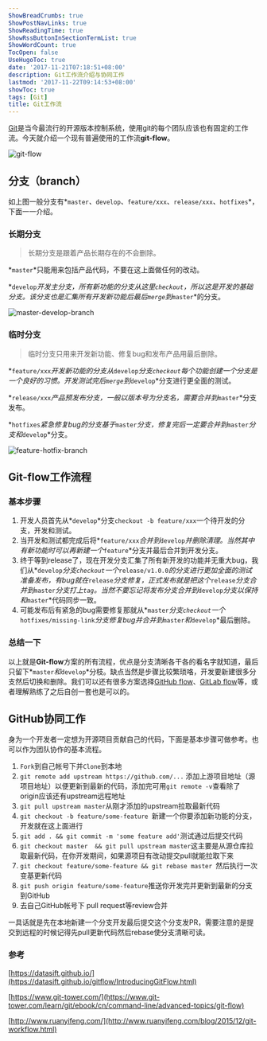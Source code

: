 ```yaml
---
ShowBreadCrumbs: true
ShowPostNavLinks: true
ShowReadingTime: true
ShowRssButtonInSectionTermList: true
ShowWordCount: true
TocOpen: false
UseHugoToc: true
date: '2017-11-21T07:18:51+08:00'
description: Git工作流介绍与协同工作
lastmod: '2017-11-22T09:14:53+08:00'
showToc: true
tags: [Git]
title: Git工作流
---
```


[Git](https://git-scm.com/)是当今最流行的开源版本控制系统，使用git的每个团队应该也有固定的工作流。今天就介绍一个现有普遍使用的工作流**git-flow**。

![git-flow](https://img.fythonfang.com/GitFlowHotfixBranch.png)

## 分支（branch）

如上图一般分支有*`master`*、*`develop`*、*`feature/xxx`*、*`release/xxx`*、*`hotfixes`*，下面一一介绍。

### 长期分支

> 长期分支是跟着产品长期存在的不会删除。

*`master`*只能用来包括产品代码，不要在这上面做任何的改动。

*`develop`*开发主分支，所有新功能的分支从这里`checkout`，所以这是开发的基础分支。该分支也是汇集所有开发新功能后最后`merge`到*`master`*的分支。

![master-develop-branch](https://img.fythonfang.com/01-master-develop.png)



### 临时分支

> 临时分支只用来开发新功能、修复bug和发布产品用最后删除。

*`feature/xxx`*开发新功能的分支从*`develop`*分支`checkout`每个功能创建一个分支是一个良好的习惯。开发测试完后`merge`到*`develop`*分支进行更全面的测试。

*`release/xxx`*产品预发布分支，一般以版本号为分支名，需要合并到*`master`*分支发布。

*`hotfixes`*紧急修复bug的分支基于*`master`*分支，修复完后一定要合并到*`master`*分支和*`develop`*分支。

![feature-hotfix-branch](https://img.fythonfang.com/02-features-hotfix.png)

## Git-flow工作流程

### 基本步骤

1. 开发人员首先从*`develop`*分支`checkout -b feature/xxx`一个待开发的分支，开发和测试。
2. 当开发和测试都完成后将*`feature/xxx`*合并到*`develop`*并删除清理。当然其中有新功能时可以再新建一个*`feature`*分支并最后合并到开发分支。
3. 终于等到release了，现在开发分支汇集了所有新开发的功能并无重大bug，我们从*`develop`*分支`checkout`一个*`release/v1.0.0`*的分支进行更加全面的测试准备发布，有bug就在*`release`*分支修复，正式发布就是把这个*`release`*分支合并到*`master`*分支打上`tag`。当然不要忘记将发布分支合并到*`develop`*分支以保持和*`master`*代码同步一致。
4. 可能发布后有紧急的bug需要修复那就从*`master`*分支`checkout`一个*`hotfixes/missing-link`*分支修复bug并合并到*`master`*和*`develop`*最后删除。

### 总结一下

以上就是**Git-flow**方案的所有流程，优点是分支清晰各干各的看名字就知道，最后只留下*`master`*和*`develop`*分枝。缺点当然是步骤比较繁琐咯，开发要新建很多分支然后切换和删除。我们可以还有很多方案选择[GitHub flow](http://scottchacon.com/2011/08/31/github-flow.html)、[GitLab flow](https://docs.gitlab.com/ee/workflow/gitlab_flow.html)等，或者理解熟练了之后自创一套也是可以的。

## GitHub协同工作

身为一个开发者一定想为开源项目贡献自己的代码，下面是基本步骤可做参考。也可以作为团队协作的基本流程。

1. `Fork`到自己帐号下并`Clone`到本地
2. `git remote add upstream https://github.com/...` 添加上游项目地址（源项目地址）以便更新到最新的代码，添加完可用`git remote -v`查看除了origin应该还有upstream远程地址
3. `git pull upstream master`从刚才添加的upstream拉取最新代码
4. `git checkout -b feature/some-feature `新建一个你要添加新功能的分支，开发就在这上面进行
5. `git add . && git commit -m 'some feature add'`测试通过后提交代码
6. `git checkout master  && git pull upstream master`这主要是从源仓库拉取最新代码，在你开发期间，如果源项目有改动提交pull就能拉取下来
7. `git checkout feature/some-feature && git rebase master `然后执行一次变基更新代码 
8. `git push origin feature/some-feature`推送你开发完并更新到最新的分支到GitHub
9. 去自己GitHub帐号下 pull request等review合并

一具话就是先在本地新建一个分支开发最后提交这个分支发PR，需要注意的是提交到远程的时候记得先pull更新代码然后rebase使分支清晰可读。


### 参考

[https://datasift.github.io/](https://datasift.github.io/gitflow/IntroducingGitFlow.html)

[https://www.git-tower.com/](https://www.git-tower.com/learn/git/ebook/cn/command-line/advanced-topics/git-flow)

[http://www.ruanyifeng.com/](http://www.ruanyifeng.com/blog/2015/12/git-workflow.html)

